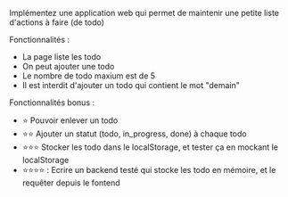Implémentez une application web qui permet de maintenir une petite liste d'actions à faire (de todo)

Fonctionnalités :

- La page liste les todo
- On peut ajouter une todo
- Le nombre de todo maxium est de 5
- Il est interdit d'ajouter un todo qui contient le mot "demain"

Fonctionnalités bonus :

- ⭐️ Pouvoir enlever un todo
- ⭐️⭐️ Ajouter un statut (todo, in_progress, done) à chaque todo
- ⭐️⭐️⭐️ Stocker les todo dans le localStorage, et tester ça en mockant le localStorage
- ⭐️⭐️⭐️⭐️ : Ecrire un backend testé qui stocke les todo en mémoire, et le requêter depuis le fontend
